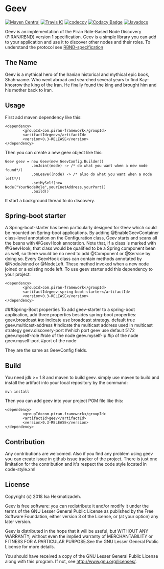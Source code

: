 # Geev
[![Maven Central](https://maven-badges.herokuapp.com/maven-central/com.piran-framework/geev/badge.svg)](https://maven-badges.herokuapp.com/maven-central/com.piran-framework/geev)
[![Travis IC](https://travis-ci.org/piran-framework/geev.svg?branch=master)](https://travis-ci.org/piran-framework/geev)
[![codecov](https://codecov.io/gh/piran-framework/geev/branch/master/graph/badge.svg)](https://codecov.io/gh/piran-framework/geev)
[![Codacy Badge](https://api.codacy.com/project/badge/Grade/f436671f55984fb79910aeff17a571d6)](https://www.codacy.com/app/esahekmat/geev?utm_source=github.com&amp;utm_medium=referral&amp;utm_content=piran-framework/geev&amp;utm_campaign=Badge_Grade)
[![Javadocs](http://javadoc.io/badge/com.piran-framework/geev.svg)](http://javadoc.io/doc/com.piran-framework/geev)

Geev is an implementation of the Piran Role-Based Node Discovery (PIRAN/RBND) version 1 
specification. Geev is a simple library you can add to your application and use it to discover 
other nodes and their roles. To understand the protocol see [RBND-specification](RBND-Specification.md)

## The Name
Geev is a mythical hero of the Iranian historical and mythical epic book, Shahnaame. Who went abroad
and searched several years to find Kay-khosrow the king of the Iran. He finally found the king and
brought him and his mother back to Iran.

## Usage
First add maven dependency like this:
```
<dependency>
        <groupId>com.piran-framework</groupId>
        <artifactId>geev</artifactId>
        <version>0.3-RELEASE</version>
</dependency>
```
Then you can create a new geev object like this:
```
Geev geev = new Geev(new GeevConfig.Builder()
            .onJoin((node) -> /* do what you want when a new node found*/)
            .onLeave((node) -> /* also do what you want when a node left*/)
            .setMySelf(new Node("YourNodeRole",yourInetAddress,yourPort))
            .build()
```
It start a background thread to do discovery.

## Spring-boot starter
A Spring-boot-starter has been particularly designed for Geev which could be mounted on 
Spring-boot applications. By adding @EnableGeevContainer class-level annotation on the 
Configuration class, Geev starts and scans all the beans with @GeevHook annotation. Note 
that, if a class is marked with @GeevHook, that class would be qualified to be a Spring 
component bean as well, so there would be no need to add @Component or @Service by doing so.
Every GeevHook class can contain methods annotated by @NodeJoined or @NodeLeft. These method 
invoked when a new node joined or a existing node left.
To use geev starter add this dependency to your project:
```
<dependency>
        <groupId>com.piran-framework</groupId>
        <artifactId>geev-spring-boot-starter</artifactId>
        <version>0.3-RELEASE</version>
</dependency>
```
###Spring-Boot properties
To add geev-starter to a spring-boot application, add three properties besides spring-boot 
properties:
geev.broadcast #to indicate use broadcast strategy. default true
geev.multicast-address #indicate the multicast address used in multicast strategy
geev.discovery-port  #which port geev use default 5172
geev.myself-role #role of the node
geev.myself-ip #ip of the node
geev.myself-port #port of the node

They are the same as GeevConfig fields.

## Build
You need jdk >= 1.8 and maven to build geev. simply use maven to build and install the artifact 
into your local repository by the command:
```
mvn install
```
Then you can add geev into your project POM file like this:
```
<dependency>
        <groupId>com.piran-framework</groupId>
        <artifactId>geev</artifactId>
        <version>0.3-RELEASE</version>
</dependency>
```

## Contribution
Any contributions are welcomed. Also if you find any problem using geev you can create issue in 
github issue tracker of the project. There is just one limitation for the contribution and it's 
respect the code style located in code-style.xml

## License
Copyright (c) 2018 Isa Hekmatizadeh.

Geev is free software: you can redistribute it and/or modify it under the terms of the GNU Lesser 
General Public License as published by the Free Software Foundation, either version 3 of the 
License, or (at your option) any later version.

Geev is distributed in the hope that it will be useful, but WITHOUT ANY WARRANTY; without even the
implied warranty of MERCHANTABILITY or FITNESS FOR A PARTICULAR PURPOSE.See the GNU Lesser General 
Public License for more details.

You should have received a copy of the GNU Lesser General Public License
along with this program.  If not, see <http://www.gnu.org/licenses/>.
